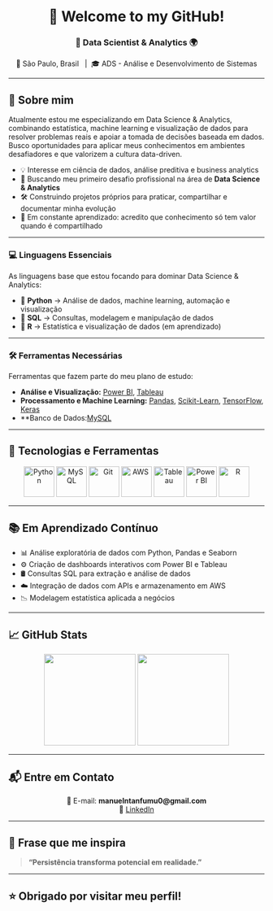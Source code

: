 <h1 align="center">👋 Welcome to my GitHub!</h1>
<h3 align="center">🎯 Data Scientist & Analytics  🌍</h3>

<p align="center">
  📍 São Paulo, Brasil &nbsp;&nbsp;|&nbsp;&nbsp;🎓 ADS - Análise e Desenvolvimento de Sistemas
</p>

---

## 📌 Sobre mim

Atualmente estou me especializando em Data Science & Analytics, combinando estatística, machine learning e visualização de dados para resolver problemas reais e apoiar a tomada de decisões baseada em dados. Busco oportunidades para aplicar meus conhecimentos em ambientes desafiadores e que valorizem a cultura data-driven.

- 💡 Interesse em ciência de dados, análise preditiva e business analytics  
- 💼 Buscando meu primeiro desafio profissional na área de **Data Science & Analytics**  
- 🛠️ Construindo projetos próprios para praticar, compartilhar e documentar minha evolução  
- 📖 Em constante aprendizado: acredito que conhecimento só tem valor quando é compartilhado

---

### 💻 Linguagens Essenciais

As linguagens base que estou focando para dominar Data Science & Analytics:

- 📌 **Python** → Análise de dados, machine learning, automação e visualização
- 📌 **SQL** → Consultas, modelagem e manipulação de dados
- 📌 **R** → Estatística e visualização de dados (em aprendizado)

---

### 🛠️ Ferramentas Necessárias

Ferramentas que fazem parte do meu plano de estudo:

- **Análise e Visualização:** [Power BI](https://powerbi.microsoft.com/), [Tableau](https://www.tableau.com/)
- **Processamento e Machine Learning:** [Pandas](https://pandas.pydata.org/), [Scikit-Learn](https://scikit-learn.org/), [TensorFlow](https://www.tensorflow.org/), [Keras](https://keras.io/)
- **Banco de Dados:[MySQL](https://www.mysql.com/)

---

## 🚀 Tecnologias e Ferramentas 

<p align="center">
  <img src="https://cdn.jsdelivr.net/gh/devicons/devicon/icons/python/python-original-wordmark.svg" height="60" alt="Python" />
  <img src="https://cdn.jsdelivr.net/gh/devicons/devicon/icons/mysql/mysql-original-wordmark.svg" height="60" alt="MySQL" />
  <img src="https://cdn.jsdelivr.net/gh/devicons/devicon/icons/git/git-original-wordmark.svg" height="60" alt="Git" />
  <img src="https://cdn.jsdelivr.net/gh/devicons/devicon/icons/amazonwebservices/amazonwebservices-original-wordmark.svg" height="60" alt="AWS" />
  <img src="https://upload.wikimedia.org/wikipedia/commons/4/4b/Tableau_Logo.png" height="60" alt="Tableau" />
  <img src="https://img.icons8.com/color/96/000000/power-bi.png" height="60" alt="Power BI" />
  <img src="https://cdn.jsdelivr.net/gh/devicons/devicon/icons/r/r-original.svg" height="60" alt="R" />
  
</p>

---

## 📚 Em Aprendizado Contínuo

- 📊 Análise exploratória de dados com Python, Pandas e Seaborn  
- ⚙️ Criação de dashboards interativos com Power BI e Tableau  
- 🛢️ Consultas SQL para extração e análise de dados  
- ☁️ Integração de dados com APIs e armazenamento em AWS  
- 📉 Modelagem estatística aplicada a negócios  


---

## 📈 GitHub Stats

<div align="center">
  <img height="180em" src="https://github-readme-stats.vercel.app/api?username=manntanfumu0&show_icons=true&theme=radical"/>
  <img height="180em" src="https://github-readme-stats.vercel.app/api/top-langs/?username=manntanfumu0&layout=compact&theme=radical"/>
</div>

---

## 📬 Entre em Contato

<p align="center">
  📧 E-mail: <strong>manuelntanfumu0@gmail.com</strong> <br>
  💼 <a href="https://www.linkedin.com/in/manuel-filipe-ntanfumu-384612292" target="_blank">LinkedIn</a>
</p>

---

## 💬 Frase que me inspira

> **“Persistência transforma potencial em realidade.”**

---

## ⭐ Obrigado por visitar meu perfil!
